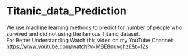 # Titanic_data_Prediction
We use machine learning methods to predict for number of people who survived and did not using the famous Titanic dataset.  
For Better Understanding Watch this video on my YouTube Channel:
https://www.youtube.com/watch?v=MBE8nuvghzE&t=12s
